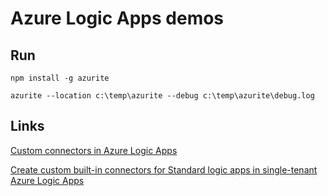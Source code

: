 # Azure Logic Apps demos

## Run

```
npm install -g azurite

azurite --location c:\temp\azurite --debug c:\temp\azurite\debug.log
```

## Links

[Custom connectors in Azure Logic Apps](https://learn.microsoft.com/en-us/azure/logic-apps/custom-connector-overview)

[Create custom built-in connectors for Standard logic apps in single-tenant Azure Logic Apps](https://learn.microsoft.com/en-us/azure/logic-apps/create-custom-built-in-connector-standard)
